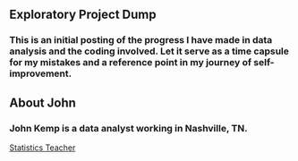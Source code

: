 ## Exploratory Project Dump

### This is an initial posting of the progress I have made in data analysis and the coding involved. Let it serve as a time capsule for my mistakes and a reference point in my journey of self-improvement.

## About John

### John Kemp is a data analyst working in Nashville, TN. 

[Statistics Teacher](https://jnskemp89.shinyapps.io/Stats_Textbook/)
